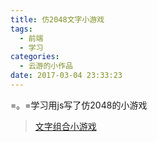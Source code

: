 ```yaml
---
title: 仿2048文字小游戏
tags:
  - 前端
  - 学习
categories:
  - 云游的小作品
date: 2017-03-04 23:33:23
---
```


=。=学习用js写了仿2048的小游戏

> [文字组合小游戏](http://calligraphy.yunyoujun.cn/combination/)